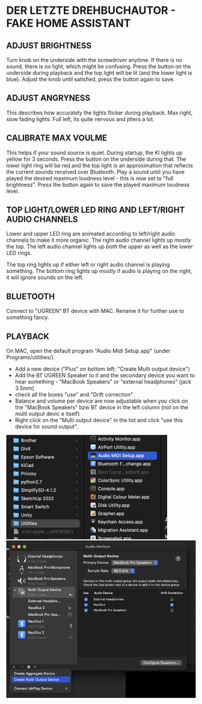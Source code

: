 # DER LETZTE DREHBUCHAUTOR - FAKE HOME ASSISTANT
  
## ADJUST BRIGHTNESS
  Turn knob on the underside with the screwdriver anytime. If there is no sound, there is no light, which might be confusing. Press the button on the underside during playback and
  the top light will be lit (and the lower light is blue). Adjust the knob until satisfied, press the button again to save.
  
## ADJUST ANGRYNESS
  This describes how accurately the lights flicker during playback. Max right, slow fading lights. Full left, its quite nervous and jitters a lot.

## CALIBRATE MAX VOULME
  This helps if your sound source is quiet.
  During startup, the KI lights up yellow for 3 seconds. Press the button on the underside during that.
  The lower light ring will be red and the top light is an approximation that reflects the current sounds received over Bluetooth.
  Play a sound until you have played the desired maximum loudness level - this is now set to "full brightness". Press the button again to save the played maximum loudness level.
  
## TOP LIGHT/LOWER LED RING AND LEFT/RIGHT AUDIO CHANNELS
  Lower and upper LED ring are animated according to left/right audio channels to make it more organic.
  The right audio channel lights up *mostly* the top.
  The left audio channel lights up *both* the upper as well as the lower LED rings.

  The top ring lights up if either left or right audio channel is playing something.
  The bottom ring lights up *mostly* if audio is playing on the right, it will ignore sounds on the left.
  
## BLUETOOTH
  Connect to "UGREEN" BT device with MAC. Rename it for further use to something fancy.
  
## PLAYBACK
  On MAC, open the default program "Audio Midi Setup.app" (under Programs/utilities/).
  - Add a new device ("Plus" on bottom left: "Create Multi output device")
  - Add the BT UGREEN Speaker to it and the secondary device you want to hear something - "MacBook Speakers" or "external headphones" (jack 3.5mm)
  - check all the boxes "use" and "Drift correction"
  - Balance and volume per device are now adjustable when you click on the "MacBook Speakers" bzw BT device in the left column (not on the multi output devic e itself)
  - Right click on the "Multi output device" in the list and click "use this device for sound output".

![1_audio_midi_setup.png](1_audio_midi_setup.png)
![2_create_multi_output_device_with_jack_and_BT.png](2_create_multi_output_device_with_jack_and_BT.png)
